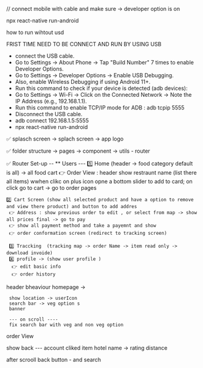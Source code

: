 // connect mobile with cable and make sure -> developer option is on

npx react-native run-android

how to run wihtout usd

FRIST TIME NEED TO BE CONNECT AND RUN BY USING USB

- connect the USB cable.
- Go to Settings → About Phone → Tap "Build Number" 7 times to enable Developer Options.
- Go to Settings → Developer Options → Enable USB Debugging.
- Also, enable Wireless Debugging if using Android 11+.
- Run this command to check if your device is detected (adb devices):
- Go to Settings → Wi-Fi → Click on the Connected Network → Note the IP Address (e.g., 192.168.1.1).
- Run this command to enable TCP/IP mode for ADB : adb tcpip 5555
- Disconnect the USB cable.
- adb connect 192.168.1.5:5555
- npx react-native run-android

✅ splasch screen
-> splach screen
-> app logo

✅ folder structure
-> pages
-> component
-> utils - router

✅ Router Set-up
-- \*\* Users ---
1️⃣ Home (header -> food category default is all) -> all food cart
👉 Order View : header show restraunt name (list there all items) wwhen clikc on plus icon opne a bottom slider to add to card;
on click go to cart -> go to order pages

    2️⃣ Cart Screen (show all selected product and have a option to remove and view there product) and button to add addres
     👉 Address : show previous order to edit , or select from map -> show all prices final -> go to pay
     👉 show all payment method and take a payemnt and show
     👉 order conformation screen (redirect to tracking screen)

     3️⃣ Traccking  (tracking map -> order Name -> item read only -> download invoide)
     4️⃣ profile -> (show user profile )
      👉 edit basic info
      👉 order history

header bheaviour
homepage ->

     show location -> userIcon
     search bar -> veg option s
     banner

     --- on scroll ----
     fix search bar with veg and non veg option

order View

show back --- account
cliked item hotel name -> rating
distance

after scrooll
back button - and search

